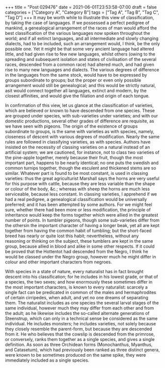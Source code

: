 +++
title = "Post 029476"
date = 2021-06-01T23:53:58-07:00
draft = false
categories = ["Category A", "Category B"]
tags = ["Tag A", "Tag B", "Tag C", "Tag D"]
+++
It may be worth while to illustrate this view of classification, by taking the case of languages. If we possessed a perfect pedigree of mankind, a genealogical arrangement of the races of man would afford the best classification of the various languages now spoken throughout the world; and if all extinct languages, and all intermediate and slowly changing dialects, had to be included, such an arrangement would, I think, be the only possible one. Yet it might be that some very ancient language had altered little, and had given rise to few new languages, whilst others (owing to the spreading and subsequent isolation and states of civilisation of the several races, descended from a common race) had altered much, and had given rise to many new languages and dialects. The various degrees of difference in the languages from the same stock, would have to be expressed by groups subordinate to groups; but the proper or even only possible arrangement would still be genealogical; and this would be strictly natural, asit would connect together all languages, extinct and modern, by the closest affinities, and would give the filiation and origin of each tongue.

In confirmation of this view, let us glance at the classification of varieties, which are believed or known to have descended from one species. These are grouped under species, with sub-varieties under varieties; and with our domestic productions, several other grades of difference are requisite, as we have seen with pigeons. The origin of the existence of groups subordinate to groups, is the same with varieties as with species, namely, closeness of descent with various degrees of modification. Nearly the same rules are followed in classifying varieties, as with species. Authors have insisted on the necessity of classing varieties on a natural instead of an artificial system; we are cautioned, for instance, not to class two varieties of the pine-apple together, merely because their fruit, though the most important part, happens to be nearly identical; no one puts the swedish and common turnips together, though the esculent and thickened stems are so similar. Whatever part is found to be most constant, is used in classing varieties: thus the great agriculturist Marshall says the horns are very useful for this purpose with cattle, because they are less variable than the shape or colour of the body, &c.; whereas with sheep the horns are much less serviceable, because less constant. In classing varieties, I apprehend if we had a real pedigree, a genealogical classification would be universally preferred; and it has been attempted by some authors. For we might feel sure, whether there had been more or less modification, the principle of inheritance would keep the forms together which were allied in the greatest number of points. In tumbler pigeons, though some sub-varieties differ from the othersin the important character of having a longer beak, yet all are kept together from having the common habit of tumbling; but the short-faced breed has nearly or quite lost this habit; nevertheless, without any reasoning or thinking on the subject, these tumblers are kept in the same group, because allied in blood and alike in some other respects. If it could be proved that the Hottentot had descended from the Negro, I think he would be classed under the Negro group, however much he might differ in colour and other important characters from negroes.

With species in a state of nature, every naturalist has in fact brought descent into his classification; for he includes in his lowest grade, or that of a species, the two sexes; and how enormously these sometimes differ in the most important characters, is known to every naturalist: scarcely a single fact can be predicated in common of the males and hermaphrodites of certain cirripedes, when adult, and yet no one dreams of separating them. The naturalist includes as one species the several larval stages of the same individual, however much they may differ from each other and from the adult; as he likewise includes the so-called alternate generations of Steenstrup, which can only in a technical sense be considered as the same individual. He includes monsters; he includes varieties, not solely because they closely resemble the parent-form, but because they are descended from it. He who believes that the cowslip is descended from the primrose, or conversely, ranks them together as a single species, and gives a single definition. As soon as three Orchidean forms (Monochanthus, Myanthus, and Catasetum), which had previously been ranked as three distinct genera, were known to be sometimes produced on the same spike, they were immediately included as a single species.

